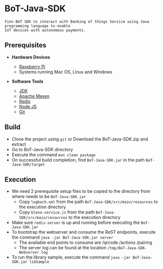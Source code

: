 # BoT-Java-SDK
    Finn BoT SDK to interact with Banking of things Service using Java programming language to enable 
    IoT devices with autonomous payments.
    
## Prerequisites
* **Hardware Devices**
  - [Raspberry Pi](https://projects.raspberrypi.org/en/projects/raspberry-pi-setting-up/2)
  - Systems running Mac OS, Linux and Windows
  
* **Software Tools**
  - [JDK](https://www.raspberrypi.org/blog/oracle-java-on-raspberry-pi/)
  - [Apache Maven](https://maven.apache.org/)
  - [Redis](https://redis.io/)
  - [Node JS](https://nodejs.org/en/)
  - [Git](https://projects.raspberrypi.org/en/projects/getting-started-with-git/4)
  
 ## Build
 * Clone the project using `git` or Download the BoT-Java-SDK.zip and extract
 * Go to BoT-Java-SDK directory
 * Execute the command `mvn clean package`
 * On successful build completion, find `BoT-Java-SDK.jar` in the path `BoT-Java-SDK/target`
 
 ## Execution
 * We need 2 prerequisite setup files to be copied to the directory from where needs to be `BoT-Java-SDK.jar`
   - Copy `logback.xml` from the path `BoT-Java-SDK/src/main/resources` to the execution directory
   - Copy `bleno-service.js` from the path `BoT-Java-SDK/src/main/resources` to the execution directory
 * Make sure `redis-server` is up and running before executing the `BoT-Java-SDK.jar`
 * To bootstrap the webserver and consume the ReST endpoints, execute the command `java -jar BoT-Java-SDK.jar server`
   - The available end points to consume are /qrcode   /actions   /pairing
   - The server log can be found at the location `/tmp/BoT-Java-SDK-Webserver.log`
 * To run the library sample, execute the command `java -jar BoT-Java-SDK.jar libSample`
